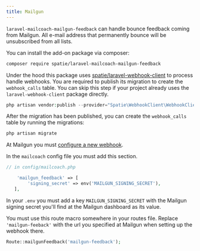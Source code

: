 ```yaml
---
title: Mailgun
---
```


`laravel-mailcoach-mailgun-feedback` can handle bounce feedback coming from Mailgun. All e-mail address that permanently bounce will be unsubscribed from all lists.

You can install the add-on package via composer:

```bash
composer require spatie/laravel-mailcoach-mailgun-feedback
```

Under the hood this package uses [spatie/laravel-webhook-client](https://github.com/spatie/laravel-mailcoach) to process handle webhooks. You are required to publish its migration to create the `webhook_calls` table. You can skip this step if your project already uses the `laravel-webhook-client` package directly.

```php
php artisan vendor:publish --provider="Spatie\WebhookClient\WebhookClientServiceProvider" --tag="migrations"
```

After the migration has been published, you can create the `webhook_calls` table by running the migrations:

```php
php artisan migrate
```

At Mailgun you must [configure a new webhook](https://www.mailgun.com/blog/a-guide-to-using-mailguns-webhooks/).

In the `mailcoach` config file you must add this section.

```php
// in config/mailcoach.php

    'mailgun_feedback' => [
        'signing_secret' => env('MAILGUN_SIGNING_SECRET'),
   ],
```

In your `.env` you must add a key `MAILGUN_SIGNING_SECRET` with the Mailgun signing secret you'll find at the Mailgun dashboard as its value. 

You must use this route macro somewhere in your routes file. Replace `'mailgun-feeback'` with the url you specified at Mailgun when setting up the webhook there.

```php
Route::mailgunFeedback('mailgun-feedback');
```

